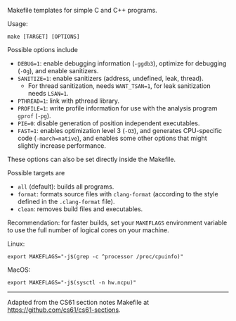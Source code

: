 Makefile templates for simple C and C++ programs.

Usage:

```
make [TARGET] [OPTIONS]
```

Possible options include

* `DEBUG=1`: enable debugging information (`-ggdb3`), optimize for debugging (`-Og`), and enable sanitizers.
* `SANITIZE=1`: enable sanitizers (address, undefined, leak, thread).
    * For thread sanitization, needs `WANT_TSAN=1`, for leak sanitization needs `LSAN=1`.
* `PTHREAD=1`: link with pthread library.
* `PROFILE=1`: write profile information for use with the analysis program `gprof` (`-pg`).
* `PIE=0`: disable generation of position independent executables.
* `FAST=1`: enables optimization level 3 (`-O3`), and generates CPU-specific code (`-march=native`), and enables some other options that might slightly increase performance.

These options can also be set directly inside the Makefile.

Possible targets are

* `all` (default): builds all programs.
* `format`: formats source files with `clang-format` (according to the style defined in the `.clang-format` file).
* `clean`: removes build files and executables.

Recommendation: for faster builds, set your `MAKEFLAGS` environment variable to use the full number of logical cores on your machine.

Linux:

```
export MAKEFLAGS="-j$(grep -c ^processor /proc/cpuinfo)"
```

MacOS:

```
export MAKEFLAGS="-j$(sysctl -n hw.ncpu)"
```

---

Adapted from the CS61 section notes Makefile at https://github.com/cs61/cs61-sections.
